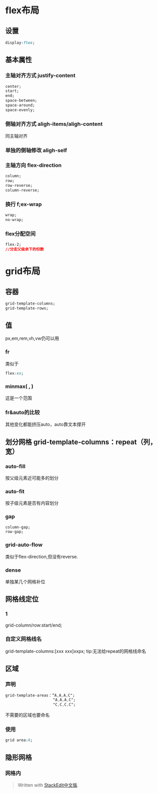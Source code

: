 ﻿# flex布局
## 设置
```css
display:flex;
```
## 基本属性
### 主轴对齐方式 justify-content
```css
center;
start;
end;
space-between;
space-around;
space-evenly;
```
###  侧轴对齐方式 aligh-items/aligh-content
同主轴对齐
###  单独的侧轴修改 aligh-self
###  主轴方向 flex-direction
```css
column;
row;
row-reverse;
column-reverse;
```
###  换行 f;ex-wrap
```css
wrap;
no-wrap;
```
###  flex分配空间
```css
flex:2;
//分走父级余下的份数
```
#  grid布局
##  容器
```css
grid-template-columns;
grid-template-rows;
```
##  值
px,em,rem,vh,vw仍可以用
###  fr
类似于
```css
flex:xx;
```
###  minmax(  ,  )
这是一个范围
###  fr&auto的比较
其他变化都能挤压auto，auto靠文本撑开
##  划分网格 grid-template-columns：repeat（列，宽）
###  auto-fill
按父级元素近可能多的划分
###  auto-fit
按子级元素是否有内容划分
### gap
```css
column-gap;
row-gap;
```
###  grid-auto-flow
类似于flex-direction,但没有reverse.
### dense
单独某几个网格补位

##  网格线定位
###  1
grid-column/row:start/end;
###  自定义网格线名
grid-template-columns:[xxx  xxx]xxpx;
tip:无法给repeat的网格线命名

##  区域
###  声明
```css
grid-template-areas：“A,A,A,C";
					 "A,A,A,C";
					 "C,C,C,C";
```
不需要的区域也要命名
###  使用
```css
grid area:A;
```
##  隐形网格
###  网格内


> Written with [StackEdit中文版](https://stackedit.cn/).

